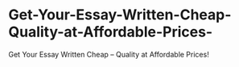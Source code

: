 # Get-Your-Essay-Written-Cheap-Quality-at-Affordable-Prices-
Get Your Essay Written Cheap – Quality at Affordable Prices!
